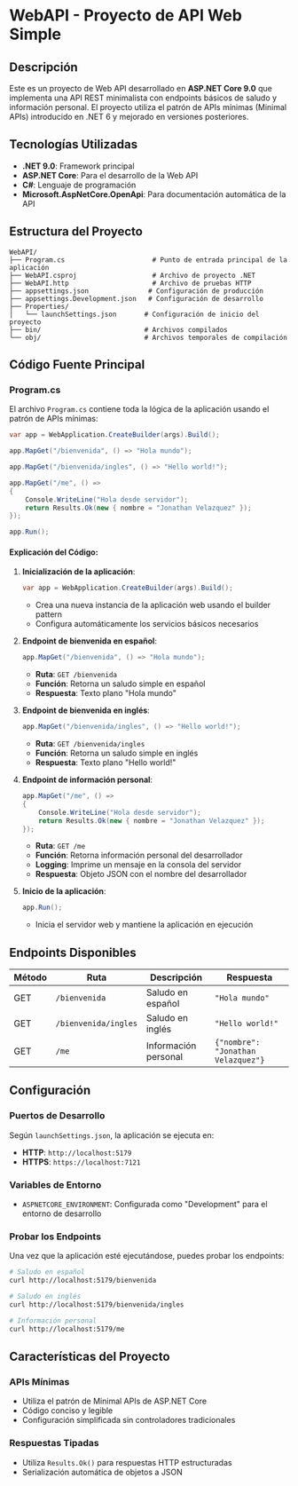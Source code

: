 # WebAPI - Proyecto de API Web Simple

## Descripción

Este es un proyecto de Web API desarrollado en **ASP.NET Core 9.0** que implementa una API REST minimalista con endpoints básicos de saludo y información personal. El proyecto utiliza el patrón de APIs mínimas (Minimal APIs) introducido en .NET 6 y mejorado en versiones posteriores.

## Tecnologías Utilizadas

- **.NET 9.0**: Framework principal
- **ASP.NET Core**: Para el desarrollo de la Web API
- **C#**: Lenguaje de programación
- **Microsoft.AspNetCore.OpenApi**: Para documentación automática de la API

## Estructura del Proyecto

```
WebAPI/
├── Program.cs                      # Punto de entrada principal de la aplicación
├── WebAPI.csproj                   # Archivo de proyecto .NET
├── WebAPI.http                     # Archivo de pruebas HTTP
├── appsettings.json               # Configuración de producción
├── appsettings.Development.json   # Configuración de desarrollo
├── Properties/
│   └── launchSettings.json       # Configuración de inicio del proyecto
├── bin/                          # Archivos compilados
└── obj/                          # Archivos temporales de compilación
```

## Código Fuente Principal

### Program.cs

El archivo `Program.cs` contiene toda la lógica de la aplicación usando el patrón de APIs mínimas:

```csharp
var app = WebApplication.CreateBuilder(args).Build();

app.MapGet("/bienvenida", () => "Hola mundo");

app.MapGet("/bienvenida/ingles", () => "Hello world!");

app.MapGet("/me", () =>
{
    Console.WriteLine("Hola desde servidor");
    return Results.Ok(new { nombre = "Jonathan Velazquez" });
});

app.Run();
```

#### Explicación del Código:

1. **Inicialización de la aplicación**:
   ```csharp
   var app = WebApplication.CreateBuilder(args).Build();
   ```
   - Crea una nueva instancia de la aplicación web usando el builder pattern
   - Configura automáticamente los servicios básicos necesarios

2. **Endpoint de bienvenida en español**:
   ```csharp
   app.MapGet("/bienvenida", () => "Hola mundo");
   ```
   - **Ruta**: `GET /bienvenida`
   - **Función**: Retorna un saludo simple en español
   - **Respuesta**: Texto plano "Hola mundo"

3. **Endpoint de bienvenida en inglés**:
   ```csharp
   app.MapGet("/bienvenida/ingles", () => "Hello world!");
   ```
   - **Ruta**: `GET /bienvenida/ingles`
   - **Función**: Retorna un saludo simple en inglés
   - **Respuesta**: Texto plano "Hello world!"

4. **Endpoint de información personal**:
   ```csharp
   app.MapGet("/me", () =>
   {
       Console.WriteLine("Hola desde servidor");
       return Results.Ok(new { nombre = "Jonathan Velazquez" });
   });
   ```
   - **Ruta**: `GET /me`
   - **Función**: Retorna información personal del desarrollador
   - **Logging**: Imprime un mensaje en la consola del servidor
   - **Respuesta**: Objeto JSON con el nombre del desarrollador

5. **Inicio de la aplicación**:
   ```csharp
   app.Run();
   ```
   - Inicia el servidor web y mantiene la aplicación en ejecución

## Endpoints Disponibles

| Método | Ruta | Descripción | Respuesta |
|--------|------|-------------|-----------|
| GET | `/bienvenida` | Saludo en español | `"Hola mundo"` |
| GET | `/bienvenida/ingles` | Saludo en inglés | `"Hello world!"` |
| GET | `/me` | Información personal | `{"nombre": "Jonathan Velazquez"}` |

## Configuración

### Puertos de Desarrollo

Según `launchSettings.json`, la aplicación se ejecuta en:
- **HTTP**: `http://localhost:5179`
- **HTTPS**: `https://localhost:7121`

### Variables de Entorno

- `ASPNETCORE_ENVIRONMENT`: Configurada como "Development" para el entorno de desarrollo

### Probar los Endpoints

Una vez que la aplicación esté ejecutándose, puedes probar los endpoints:

```bash
# Saludo en español
curl http://localhost:5179/bienvenida

# Saludo en inglés
curl http://localhost:5179/bienvenida/ingles

# Información personal
curl http://localhost:5179/me
```

## Características del Proyecto

### APIs Mínimas
- Utiliza el patrón de Minimal APIs de ASP.NET Core
- Código conciso y legible
- Configuración simplificada sin controladores tradicionales

### Respuestas Tipadas
- Utiliza `Results.Ok()` para respuestas HTTP estructuradas
- Serialización automática de objetos a JSON
